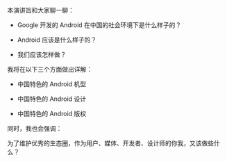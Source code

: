 本演讲旨和大家聊一聊：

-   Google 开发的 Android 在中国的社会环境下是什么样子的？

-   Android 应该是什么样子的？

-   我们应该怎样做？

我将在以下三个方面做出详解：

-   中国特色的 Android 机型

-   中国特色的 Android 设计

-   中国特色的 Android 版权

同时，我也会强调：

为了维护优秀的生态圈，作为用户、媒体、开发者、设计师的你我，又该做些什么？
